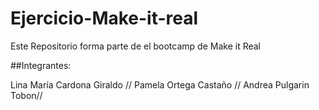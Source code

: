 # Ejercicio-Make-it-real
Este Repositorio forma parte de el bootcamp de Make it Real


##Integrantes:

Lina María Cardona Giraldo //
Pamela Ortega Castaño //
Andrea Pulgarin Tobon//
